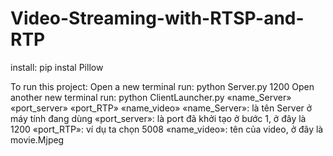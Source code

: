 # Video-Streaming-with-RTSP-and-RTP

install: pip instal Pillow

To run this project:
Open a new terminal run: python Server.py 1200
Open another new terminal run: python ClientLauncher.py «name_Server» «port_server» «port_RTP» «name_video»
«name_Server»: là tên Server ở máy tính đang dùng
«port_server»: là port đã  khởi tạo ở bước 1, ở đây là 1200
«port_RTP»: ví dụ ta chọn 5008
«name_video»: tên của video, ở đây là movie.Mjpeg
